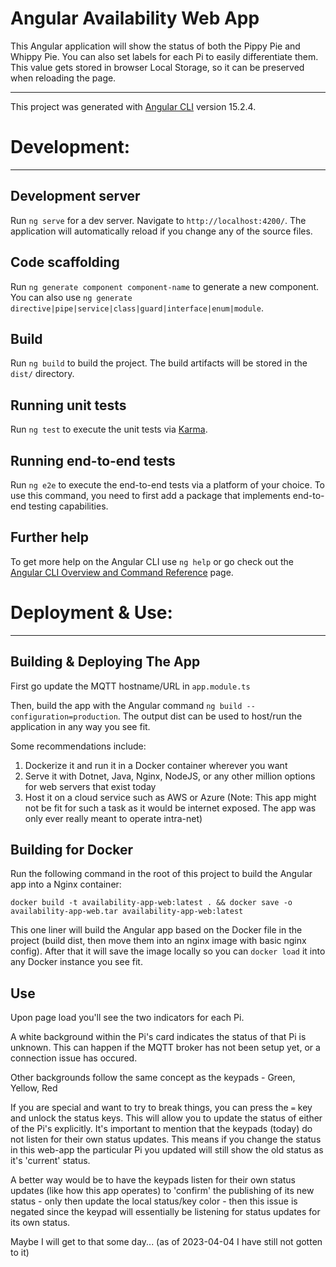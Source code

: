 # Angular Availability Web App
This Angular application will show the status of both the Pippy Pie and Whippy Pie.
You can also set labels for each Pi to easily differentiate them. This value gets stored in browser Local Storage, so it can be preserved when reloading the page.

---
This project was generated with [Angular CLI](https://github.com/angular/angular-cli) version 15.2.4.

# Development:

---
## Development server
Run `ng serve` for a dev server. Navigate to `http://localhost:4200/`. The application will automatically reload if you change any of the source files.

## Code scaffolding
Run `ng generate component component-name` to generate a new component. You can also use `ng generate directive|pipe|service|class|guard|interface|enum|module`.

## Build
Run `ng build` to build the project. The build artifacts will be stored in the `dist/` directory.

## Running unit tests
Run `ng test` to execute the unit tests via [Karma](https://karma-runner.github.io).

## Running end-to-end tests
Run `ng e2e` to execute the end-to-end tests via a platform of your choice. To use this command, you need to first add a package that implements end-to-end testing capabilities.

## Further help
To get more help on the Angular CLI use `ng help` or go check out the [Angular CLI Overview and Command Reference](https://angular.io/cli) page.

# Deployment & Use:

---
## Building & Deploying The App
First go update the MQTT hostname/URL in `app.module.ts`

Then, build the app with the Angular command `ng build --configuration=production`.
The output dist can be used to host/run the application in any way you see fit.

Some recommendations include:
1) Dockerize it and run it in a Docker container wherever you want
2) Serve it with Dotnet, Java, Nginx, NodeJS, or any other million options for web servers that exist today
3) Host it on a cloud service such as AWS or Azure (Note: This app might not be fit for such a task as it would be internet exposed. The app was only ever really meant to operate intra-net)

## Building for Docker

Run the following command in the root of this project to build the Angular app into a Nginx container:

`docker build -t availability-app-web:latest . && docker save -o availability-app-web.tar availability-app-web:latest`

This one liner will build the Angular app based on the Docker file in the project (build dist, then move them into an nginx image with basic nginx config). After that it will save the image locally so you can `docker load` it into any Docker instance you see fit.

## Use
Upon page load you'll see the two indicators for each Pi.

A white background within the Pi's card indicates the status of that Pi is unknown. This can happen if the MQTT broker has not been setup yet, or a connection issue has occured.

Other backgrounds follow the same concept as the keypads - Green, Yellow, Red

If you are special and want to try to break things, you can press the `=` key and unlock the status keys. This will allow you to update the status of either of the Pi's explicitly.
It's important to mention that the keypads (today) do not listen for their own status updates. This means if you change the status in this web-app the particular Pi you updated will still show the old status as it's 'current' status.

A better way would be to have the keypads listen for their own status updates (like how this app operates) to 'confirm' the publishing of its new status - only then update the local status/key color - then this issue is negated since the keypad will essentially be listening for status updates for its own status.

Maybe I will get to that some day... (as of 2023-04-04 I have still not gotten to it)
